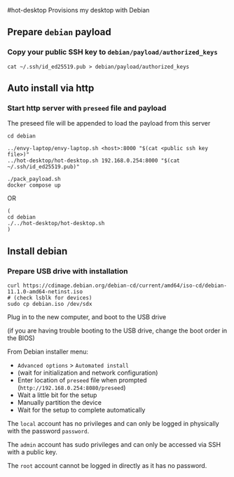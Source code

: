 #hot-desktop
Provisions my desktop with Debian

## Prepare `debian` payload
### Copy your public SSH key to `debian/payload/authorized_keys`
```
cat ~/.ssh/id_ed25519.pub > debian/payload/authorized_keys
```
## Auto install via http
### Start http server with `preseed` file and payload
The preseed file will be appended to load the payload from this server
```
cd debian
```
```
../envy-laptop/envy-laptop.sh <host>:8000 "$(cat <public ssh key file>)"
../hot-desktop/hot-desktop.sh 192.168.0.254:8000 "$(cat ~/.ssh/id_ed25519.pub)"
```
```
./pack_payload.sh
docker compose up
```
OR
```
(
cd debian
./../hot-desktop/hot-desktop.sh 
)
```
## Install debian
### Prepare USB drive with installation
```
curl https://cdimage.debian.org/debian-cd/current/amd64/iso-cd/debian-11.1.0-amd64-netinst.iso
# (check lsblk for devices)
sudo cp debian.iso /dev/sdx
```
Plug in to the new computer, and boot to the USB drive

(if you are having trouble booting to the USB drive, change the boot order in the BIOS)

From Debian installer menu:
- `Advanced options` > `Automated install`
- (wait for initialization and network configuration)
- Enter location of `preseed` file when prompted (`http://192.168.0.254:8080/preseed`)
- Wait a little bit for the setup
- Manually partition the device
- Wait for the setup to complete automatically

The `local` account has no privileges and can only be logged in physically with the password `password`.

The `admin` account has sudo privileges and can only be accessed via SSH with a public key.

The `root` account cannot be logged in directly as it has no password.
